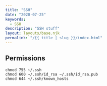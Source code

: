 ```yaml
---
title: "SSH"
date: "2020-07-25"
keywords:
  - SSH
description: "SSH stuff"
layout: layouts/base.njk
permalink: "/{{ title | slug }}/index.html"
---
```


## Permissions

```shell
chmod 755 ~/.ssh
chmod 600 ~/.ssh/id_rsa ~/.ssh/id_rsa.pub
chmod 644 ~/.ssh/known_hosts
```
